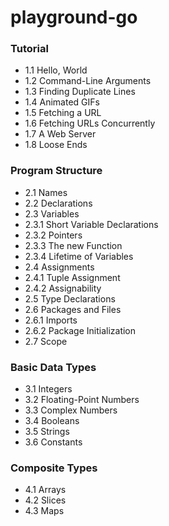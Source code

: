# playground-go

### Tutorial
- 1.1 Hello, World
- 1.2 Command-Line Arguments
- 1.3 Finding Duplicate Lines
- 1.4 Animated GIFs
- 1.5 Fetching a URL
- 1.6 Fetching URLs Concurrently
- 1.7 A Web Server
- 1.8 Loose Ends
### Program Structure
- 2.1 Names
- 2.2 Declarations
- 2.3 Variables
- 2.3.1 Short Variable Declarations
- 2.3.2 Pointers
- 2.3.3 The new Function
- 2.3.4 Lifetime of Variables
- 2.4 Assignments
- 2.4.1 Tuple Assignment
- 2.4.2 Assignability
- 2.5 Type Declarations
- 2.6 Packages and Files
- 2.6.1 Imports
- 2.6.2 Package Initialization
- 2.7 Scope
### Basic Data Types
- 3.1 Integers
- 3.2 Floating-Point Numbers
- 3.3 Complex Numbers
- 3.4 Booleans
- 3.5 Strings
- 3.6 Constants
### Composite Types
- 4.1 Arrays
- 4.2 Slices
- 4.3 Maps